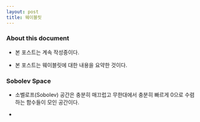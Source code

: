 ```yaml
---
layout: post 
title: 웨이블릿 
---
```


### About this document
- 본 포스트는 계속 작성중이다. 

- 본 포스트는 웨이블릿에 대한 내용을 요약한 것이다. 

### Sobolev Space

- 소벨로프(Sobolev) 공간은 충분히 매끄럽고 무한대에서 충분히 빠르게 0으로 수렴하는 함수들이 모인 공간이다. 

- 

